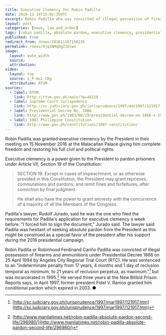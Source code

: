 ```yaml
---
title: Executive Clemency for Robin Padilla
date: 2016-11-16T15:02:35UTC
excerpt: Robin Padilla who was convicted of illegal possession of firearms on April 1994 was granted absolute pardon by the President in their meeting on 15 November 2016 at the Malacañan Palace.
layout: post
categories: [news, law_and_order]
tags: [robin padilla, absolute pardon, executive clemency, presidential decree 1866]
published: true
redirect_from: /news/20161116T150235
permalink: /news/Ojq1NMqAgZJQlwx
image:
  layout: auto_width
  source: 
  attribution: 
video:
  layout: top
  source: s_P-mu1-CDg
  attribution: RTVM
sources:
  - label: RTVM
    link: http://rtvm.gov.ph/main/?p=44224
  - label: Supreme Court Jurispudence
    link: http://sc.judiciary.gov.ph/jurisprudence/1997/mar1997/121917.htm
  - label: Presidential Decree No. 1866
    link: http://www.gov.ph/1983/06/29/presidential-decree-no-1866-s-1983/
  - label: 1987 Philippine Constitution
    link: http://www.gov.ph/constitutions/1987-constitution/
---
```


Robin Padilla was granted executive clemency by the President in their meeting on 15 November 2016 at the Malacañan Palace giving him complete freedom and restoring his full civil and political rights.

Executive clemency is a power given to the President to pardon prisoners under Article VII, Section 19 of the Constitution:

> SECTION 19. Except in cases of impeachment, or as otherwise provided in this Constitution, the President may grant reprieves, commutations and pardons, and remit fines and forfeitures, after conviction by final judgment.
>
> He shall also have the power to grant amnesty with the concurrence of a majority of all the Members of the Congress.

Padilla's lawyer, Rudolf Jurado, said he was the one who filed the requirements for Padilla's application for executive clemency a week before.
"I forced him to sign the document," Jurado said.
The lawyer said Padilla was hesitant of seeking absolute pardon from the President as this might be construed as a special favor of the president after his support during the 2016 presidential campaign.

Robin Padilla or Robinhood Ferdinand Cariño Padilla was convicted of illegal possession of firearms and ammunitions under Presidential Decree 1866 on 25 April 1994 by Angeles City Regional Trial Court (RTC). He was sentenced to an "indeterminate penalty from 17 years, 4 months and 1 day of reclusion temporal as minimum, to 21 years of reclusion perpetua, as maximum."[^1] but was incarcerated in 1995.[^2]
He served three years at the New Bilibid Prison. Reports says, in April 1997, former president Fidel V. Ramos granted him conditional pardon which expired in 2003.
&#x25cf;

[^1]: [http://sc.judiciary.gov.ph/jurisprudence/1997/mar1997/121917.htm](http://sc.judiciary.gov.ph/jurisprudence/1997/mar1997/121917.htm)
[^2]: [http://www.manilatimes.net/robin-padilla-absolute-pardon-second-life/296980/](http://www.manilatimes.net/robin-padilla-absolute-pardon-second-life/296980/)


